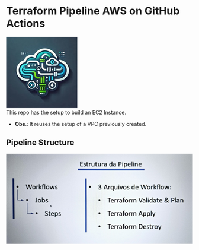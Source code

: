 # Terraform Pipeline AWS on GitHub Actions
![repo_logo](imgs/logo.jpg)  
This repo has the setup to build an EC2 Instance.
* **Obs**.: It reuses the setup of a VPC previously created.

## Pipeline Structure
![pipeline_structure](imgs/pipeline_structure.jpg)